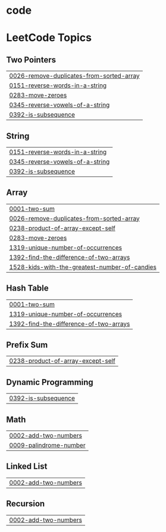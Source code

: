 # code

<!---LeetCode Topics Start-->
# LeetCode Topics
## Two Pointers
|  |
| ------- |
| [0026-remove-duplicates-from-sorted-array](https://github.com/StephenAraka/code/tree/master/0026-remove-duplicates-from-sorted-array) |
| [0151-reverse-words-in-a-string](https://github.com/StephenAraka/code/tree/master/0151-reverse-words-in-a-string) |
| [0283-move-zeroes](https://github.com/StephenAraka/code/tree/master/0283-move-zeroes) |
| [0345-reverse-vowels-of-a-string](https://github.com/StephenAraka/code/tree/master/0345-reverse-vowels-of-a-string) |
| [0392-is-subsequence](https://github.com/StephenAraka/code/tree/master/0392-is-subsequence) |
## String
|  |
| ------- |
| [0151-reverse-words-in-a-string](https://github.com/StephenAraka/code/tree/master/0151-reverse-words-in-a-string) |
| [0345-reverse-vowels-of-a-string](https://github.com/StephenAraka/code/tree/master/0345-reverse-vowels-of-a-string) |
| [0392-is-subsequence](https://github.com/StephenAraka/code/tree/master/0392-is-subsequence) |
## Array
|  |
| ------- |
| [0001-two-sum](https://github.com/StephenAraka/code/tree/master/0001-two-sum) |
| [0026-remove-duplicates-from-sorted-array](https://github.com/StephenAraka/code/tree/master/0026-remove-duplicates-from-sorted-array) |
| [0238-product-of-array-except-self](https://github.com/StephenAraka/code/tree/master/0238-product-of-array-except-self) |
| [0283-move-zeroes](https://github.com/StephenAraka/code/tree/master/0283-move-zeroes) |
| [1319-unique-number-of-occurrences](https://github.com/StephenAraka/code/tree/master/1319-unique-number-of-occurrences) |
| [1392-find-the-difference-of-two-arrays](https://github.com/StephenAraka/code/tree/master/1392-find-the-difference-of-two-arrays) |
| [1528-kids-with-the-greatest-number-of-candies](https://github.com/StephenAraka/code/tree/master/1528-kids-with-the-greatest-number-of-candies) |
## Hash Table
|  |
| ------- |
| [0001-two-sum](https://github.com/StephenAraka/code/tree/master/0001-two-sum) |
| [1319-unique-number-of-occurrences](https://github.com/StephenAraka/code/tree/master/1319-unique-number-of-occurrences) |
| [1392-find-the-difference-of-two-arrays](https://github.com/StephenAraka/code/tree/master/1392-find-the-difference-of-two-arrays) |
## Prefix Sum
|  |
| ------- |
| [0238-product-of-array-except-self](https://github.com/StephenAraka/code/tree/master/0238-product-of-array-except-self) |
## Dynamic Programming
|  |
| ------- |
| [0392-is-subsequence](https://github.com/StephenAraka/code/tree/master/0392-is-subsequence) |
## Math
|  |
| ------- |
| [0002-add-two-numbers](https://github.com/StephenAraka/code/tree/master/0002-add-two-numbers) |
| [0009-palindrome-number](https://github.com/StephenAraka/code/tree/master/0009-palindrome-number) |
## Linked List
|  |
| ------- |
| [0002-add-two-numbers](https://github.com/StephenAraka/code/tree/master/0002-add-two-numbers) |
## Recursion
|  |
| ------- |
| [0002-add-two-numbers](https://github.com/StephenAraka/code/tree/master/0002-add-two-numbers) |
<!---LeetCode Topics End-->